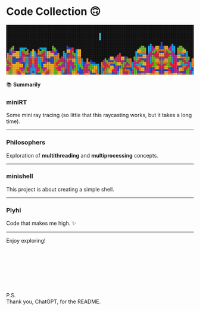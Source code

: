 # Code Collection 🙃

![Beautiful header image][HeaderImg]

[HeaderImg]: ~for_readme/header.jpg

📚 **Summarily**

### **miniRT**
Some mini ray tracing (so little that this raycasting works, but it takes a long time).

---

### **Philosophers**
Exploration of **multithreading** and **multiprocessing** concepts.

---

### **minishell**
This project is about creating a simple shell.

---

### **Plyhi**
Code that makes me high. ✨

---

Enjoy exploring!

<br>
<br>
<br>
<br>
<br>
<br>

P.S.  
Thank you, ChatGPT, for the README.
